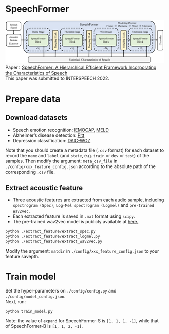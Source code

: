 # SpeechFormer
![SpeechFormer](./figures/framework.png)
Paper：[SpeechFormer: A Hierarchical Efficient Framework Incorporating the Characteristics of Speech](https://arxiv.org/abs/2203.03812)  
This paper was submitted to INTERSPEECH 2022.

# Prepare data
## Download datasets
* Speech emotion recognition: [IEMOCAP](https://sail.usc.edu/iemocap/index.html), [MELD](https://affective-meld.github.io/)  
* Alzheimer’s disease detection: [Pitt](https://dementia.talkbank.org/)  
* Depression classification: [DAIC-WOZ](https://dcapswoz.ict.usc.edu/)  

Note that you should create a metadata file (`.csv` format) for each dataset to record the `name` and `label` (and `state`, e.g. `train` or `dev` or `test`) of the samples. Then modify the argument: `meta_csv_file` in `./config/xxx_feature_config.json` according to the absolute path of the corresponding `.csv` file.

## Extract acoustic feature
* Three acoustic features are extracted from each audio sample, including `spectrogram (Spec)`, `Log-Mel spectrogram (Logmel)` and `pre-trained Wav2vec`.  
* Each extracted feature is saved in `.mat` format using `scipy`.  
* The pre-trained wav2vec model is publicly available at [here.](https://github.com/pytorch/fairseq/blob/main/examples/wav2vec)
```
python ./extract_feature/extract_spec.py
python ./extract_feature/extract_logmel.py
python ./extract_feature/extract_wav2vec.py
```
Modify the argument: `matdir` in `./config/xxx_feature_config.json` to your feature savepth.

# Train model
Set the hyper-parameters on `./config/config.py` and `./config/model_config.json`.  
Next, run:
```
python train_model.py
```
Note: the value of `expand` for SpeechFormer-S is `[1, 1, 1, -1]`, while that of SpeechFormer-B is `[1, 1, 2, -1]`.  
